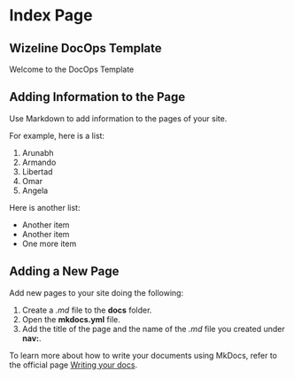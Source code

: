# Index Page

## Wizeline DocOps Template

Welcome to the DocOps Template

## Adding Information to the Page

Use Markdown to add information to the pages of your site.

For example, here is a list:

1. Arunabh
2. Armando
3. Libertad
4. Omar
5. Angela

Here is another list:

* Another item
* Another item
* One more item

## Adding a New Page

Add new pages to your site doing the following:

1. Create a _.md_ file to the **docs** folder.
2. Open the **mkdocs.yml** file.
3. Add the title of the page and the name of the _.md_ file you created under **nav:**.

To learn more about how to write your documents using MkDocs, refer to the official page [Writing your docs](https://www.mkdocs.org/user-guide/writing-your-docs/).